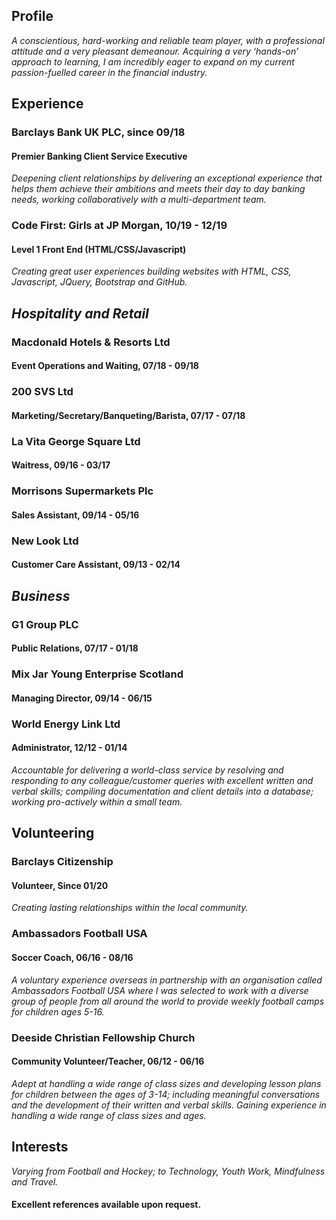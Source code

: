 ## Profile

*A conscientious, hard-working and reliable team player, with a professional attitude and a very pleasant demeanour.
Acquiring a very ‘hands-on’ approach to learning, I am incredibly eager to expand on my current passion-fuelled career in the financial industry.*

## Experience
### Barclays Bank UK PLC, since 09/18
#### Premier Banking Client Service Executive
*Deepening client relationships by delivering an exceptional experience that helps them achieve their ambitions and meets their day to day banking needs, working collaboratively with a multi-department team.*

### Code First: Girls at JP Morgan, 10/19 - 12/19
#### Level 1 Front End (HTML/CSS/Javascript)  
*Creating great user experiences building websites with HTML, CSS, Javascript, JQuery, Bootstrap and GitHub.*
    
## *Hospitality and Retail*
### Macdonald Hotels & Resorts Ltd
#### Event Operations and Waiting, 07/18 - 09/18

### 200 SVS Ltd
#### Marketing/Secretary/Banqueting/Barista, 07/17 - 07/18

### La Vita George Square Ltd
#### Waitress, 09/16 - 03/17
    
### Morrisons Supermarkets Plc
#### Sales Assistant, 09/14 - 05/16
    
### New Look Ltd
#### Customer Care Assistant, 09/13 - 02/14
   
## *Business*
### G1 Group PLC
#### Public Relations, 07/17 - 01/18
  
### Mix Jar Young Enterprise Scotland
#### Managing Director, 09/14 - 06/15
    
### World Energy Link Ltd
#### Administrator, 12/12 - 01/14
*Accountable for delivering a world-class service by resolving and responding to any colleague/customer queries with excellent written and verbal skills; compiling documentation and client details into a database; working pro-actively within a small team.*


## Volunteering 
### Barclays Citizenship
#### Volunteer, Since 01/20
*Creating lasting relationships within the local community.*

### Ambassadors Football USA
#### Soccer Coach, 06/16 - 08/16
*A voluntary experience overseas in partnership with an organisation called Ambassadors Football USA where I was selected to work with a diverse group of people from all around the world to provide weekly football camps for children ages 5-16.*

### Deeside Christian Fellowship Church
#### Community Volunteer/Teacher, 06/12 - 06/16
*Adept at handling a wide range of class sizes and developing lesson plans for children between the ages of 3-14; including meaningful conversations and the development of their written and verbal skills. Gaining experience in handling a wide range of class sizes and ages.*


## Interests
*Varying from Football and Hockey; to Technology, Youth Work, Mindfulness and Travel.*

#### Excellent references available upon request.
